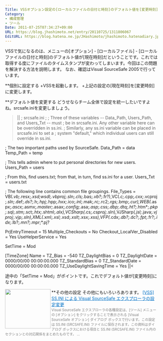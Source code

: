 ```yaml
---
Title: VSSオプション設定の[ローカルファイルの日付と時刻]のデフォルト値を[変更時刻]に設定する
Category:
- 構成管理
- ツール
Date: 2011-07-25T07:34:27+09:00
URL: https://blog.jhashimoto.net/entry/20110725/1311806067
EditURL: https://blog.hatena.ne.jp/JHashimoto/jhashimoto.hatenadiary.jp/atom/entry/12921228815717257441
---
```



VSSで気になるのは、メニューの[オプション] - [ローカルファイル] - [ローカルファイルの日付と時刻]のデフォルト値が[現在時刻]だということです。これでは取得する度にファイルのタイムスタンプが変わってしまいます。今回はこの問題を解決する方法を説明します。
なお、確認はVisual SourceSafe 2005で行っています。

**個別に設定する
+VSSを起動します。
+上記の設定の[現在時刻]を[変更時刻]に変更します。

**デフォルト値を変更する
どうせならチーム全体で設定を統一したいですよね。srcsafe.iniを変更しましょう。

>||
; srcsafe.ini
;
; Three of these variables -- Data_Path, Users_Path, and Users_Txt -- must
; be in srcsafe.ini.  Any other variable here can be overridden in ss.ini.
; Similarly, any ss.ini variable can be placed in srcsafe.ini to set a
; system "default," which individual users can still override in ss.ini.

; The two important paths used by SourceSafe.
Data_Path = data
Temp_Path = temp

; This tells admin where to put personal directories for new users.
Users_Path = users

; From this, find users.txt; from that, in turn, find ss.ini for a user.
Users_Txt = users.txt

; The following line contains common file groupings.
File_Types = VB(*.vb;*.resx;*.xsd;*wsdl;*.vbproj;*.sln;*.cls;*.bas;*.vb?;*.fr?),VC(*.c;*.cpp;*.cxx;*.vcproj;*.sln;*.def;*.ds?;*.h;*.hpj;*.hpp;*.hxx;*.ico;*.inl;*.mak;*.rc;*.rc2;*.rgs;*.bmp;*.cur),WEB(*.aspx;*.ascx;*.asmx;*.master;*.asax;*.config;*.asa;*.asp;*.css;*.dbp;*.dtq;*.ht?;*.htm*;*.pkp;*.sql;*.stm;*.sct;*.htx;*.shtml;*.alx),VCSharp(*.cs;*.csproj;*.sln),VJSharp(*.jsl;*.java;*.vjproj;*.vjp;*.sln),XML(*.xml;*.xsl;*.xsd;*.xslt;*.xsx;*.xss),VFP(*.cdx;*.db?;*.dc?;*.fpt;*.fr?;*.idx;*.lb?;*.mn?;*.mpr;*.pj?

PrjEntryTimeout = 15
Multiple_Checkouts = No
Checkout_LocalVer_Disabled = Yes
UseHelperService = Yes

SetTime = Mod

[TimeZone]
Name =
TZ_Bias = -540
TZ_DaylightBias = 0
TZ_DaylightDate = 0000/00/00 00:00:00.000
TZ_StandardBias = 0
TZ_StandardDate = 0000/00/00 00:00:00.000
TZ_UseDaylightSavingTime = Yes
||<

途中の「SetTime = Mod」がポイントです。これでデフォルト値が[変更時刻]になります。

**その他の設定
その他にもいろいろあります。
<a href="http://support.microsoft.com/kb/138147/ja" target="_blank"><img class="alignleft" align="left" border="0" src="http://capture.heartrails.com/150x130/shadow?http://support.microsoft.com/kb/138147/ja" alt="" width="150" height="130" /></a><a style="color:#0070C5;" href="http://support.microsoft.com/kb/138147/ja" target="_blank">[VSS] SS.INI による Visual SourceSafe エクスプローラの設定変更</a><a href="http://b.hatena.ne.jp/entry/http://support.microsoft.com/kb/138147/ja" target="_blank"><img border="0" src="http://b.hatena.ne.jp/entry/image/http://support.microsoft.com/kb/138147/ja" alt="" /></a><br><span style="color: #808080;font-size: 80%;">Visual SourceSafe エクスプローラの各種設定は、[ツール] メニューの [オプション] をクリックすることで表示される [Visual SourceSafe オプション] ダイアログ ボックスで行います。この設定は SS.INI (SRCSAFE.INI) ファイルに保存されます。この資料はダイアログ ボックスにおける項目と SS.INI (SRCSAFE.INI) ファイル内のセクションとの対応関係をまとめたものです。 ...</span><br style="clear:both;" />
